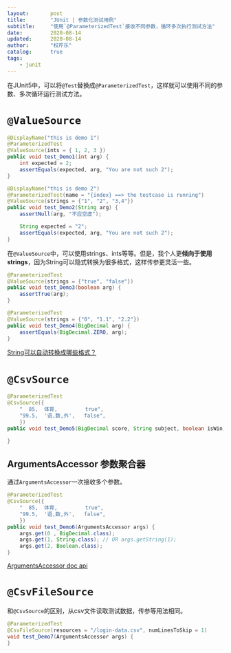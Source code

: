 ```yaml
---
layout:       post
title:        "JUnit | 参数化测试用例"
subtitle:     "使用`@ParameterizedTest`接收不同参数，循环多次执行测试方法"
date:         2020-08-14
updated:      2020-08-14
author:       "权芹乐"
catalog:      true
tags:
    - junit
---
```


在JUnit5中，可以将`@Test`替换成`@ParameterizedTest`，这样就可以使用不同的参数、多次循环运行测试方法。

<!-- more -->

# `@ValueSource`

```Java
@DisplayName("this is demo 1")
@ParameterizedTest
@ValueSource(ints = { 1, 2, 3 })
public void test_Demo1(int arg) {
    int expected = 2;
    assertEquals(expected, arg, "You are not such 2");
}

@DisplayName("this is demo 2")
@ParameterizedTest(name = "{index} ==> the testcase is running")
@ValueSource(strings = {"1", "2", "3,4"})
public void test_Demo2(String arg) {
    assertNull(arg, "不应空虚");

    String expected = "2";
    assertEquals(expected, arg, "You are not such 2");
}
```

在`@ValueSource`中，可以使用strings、ints等等。但是，我个人更**倾向于使用strings**，因为String可以隐式转换为很多格式，这样传参更灵活一些。

```Java
@ParameterizedTest
@ValueSource(strings = {"true", "false"})
public void test_Demo3(boolean arg) {
    assertTrue(arg);
}

@ParameterizedTest
@ValueSource(strings = {"0", "1.1", "2.2"})
public void test_Demo4(BigDecimal arg) {
    assertEquals(BigDecimal.ZERO, arg);
}
```

[String可以自动转换成哪些格式？](https://junit.org/junit5/docs/current/user-guide/#writing-tests-parameterized-tests-argument-conversion-implicit)


# `@CsvSource`

```Java
@ParameterizedTest
@CsvSource({
    "  85,  体育,         true",
    "99.5,  '语,数,外',   false",
    })
public void test_Demo5(BigDecimal score, String subject, boolean isWin) {

}
```

## ArgumentsAccessor 参数聚合器

通过`ArgumentsAccessor`一次接收多个参数。

```java
@ParameterizedTest
@CsvSource({
    "  85,  体育,         true",
    "99.5,  '语,数,外',   false",
    })
public void test_Demo6(ArgumentsAccessor args) {
    args.get(0 , BigDecimal.class);
    args.get(1, String.class); // OR args.getString(1);
    args.get(2, Boolean.class);
}
```

[ArgumentsAccessor doc api](https://junit.org/junit5/docs/current/api/org.junit.jupiter.params/org/junit/jupiter/params/aggregator/ArgumentsAccessor.html)


# `@CsvFileSource`

和`@CsvSource`的区别，从csv文件读取测试数据，传参等用法相同。

```java
@ParameterizedTest
@CsvFileSource(resources = "/login-data.csv", numLinesToSkip = 1)
void test_Demo7(ArgumentsAccessor args) {
}
```
